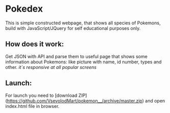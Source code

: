 # Pokedex

This is simple constructed webpage, that shows all species of Pokemons, 
build with JavaScript/JQuery for self educational purposes only.

## How does it work:
Get JSON with API and parse them to useful page that shows some information about Pokemons: like picture with name, 
id number, types and other.
_it`s responsive at all popular screens_
## Launch:
For launch you need to [download ZIP] (https://github.com/VsevolodMart/pokemon__/archive/master.zip) and open index.html file in browser.

